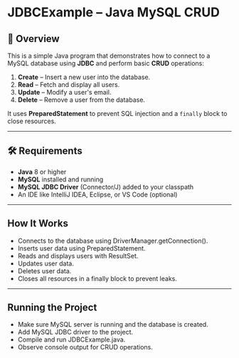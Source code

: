 # JDBCExample – Java MySQL CRUD

## 📌 Overview
This is a simple Java program that demonstrates how to connect to a MySQL database using **JDBC** and perform basic **CRUD** operations:

1. **Create** – Insert a new user into the database.
2. **Read** – Fetch and display all users.
3. **Update** – Modify a user's email.
4. **Delete** – Remove a user from the database.

It uses **PreparedStatement** to prevent SQL injection and a `finally` block to close resources.

---

## 🛠 Requirements
- **Java** 8 or higher
- **MySQL** installed and running
- **MySQL JDBC Driver** (Connector/J) added to your classpath
- An IDE like IntelliJ IDEA, Eclipse, or VS Code (optional)

---

## How It Works

- Connects to the database using DriverManager.getConnection().
- Inserts user data using PreparedStatement.
- Reads and displays users with ResultSet.
- Updates user data.
- Deletes user data.
- Closes all resources in a finally block to prevent leaks.

---

## Running the Project

- Make sure MySQL server is running and the database is created.
- Add MySQL JDBC driver to the project.
- Compile and run JDBCExample.java.
- Observe console output for CRUD operations.
